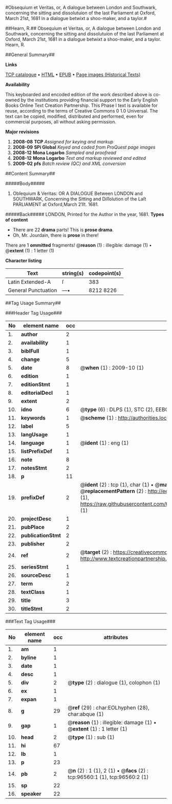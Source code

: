 #Obsequium et Veritas, or, A dialogue between London and Southwark, concerning the sitting and dissolutuion of the last Parliament at Oxford, March 21st, 1681 in a dialogue betwixt a shoo-maker, and a taylor.#

##Hearn, R.##
Obsequium et Veritas, or, A dialogue between London and Southwark, concerning the sitting and dissolutuion of the last Parliament at Oxford, March 21st, 1681 in a dialogue betwixt a shoo-maker, and a taylor.
Hearn, R.

##General Summary##

**Links**

[TCP catalogue](http://www.ota.ox.ac.uk/tcp/)  • 
[HTML](http://tei.it.ox.ac.uk/tcp/Texts-HTML/free/A43/A43198.html)  • 
[EPUB](http://tei.it.ox.ac.uk/tcp/Texts-EPUB/free/A43/A43198.epub) • 
[Page images (Historical Texts)](https://data.historicaltexts.jisc.ac.uk/view?pubId=eebo-13016587e&pageId=eebo-13016587e-96560-1)

**Availability**

This keyboarded and encoded edition of the
	       work described above is co-owned by the institutions
	       providing financial support to the Early English Books
	       Online Text Creation Partnership. This Phase I text is
	       available for reuse, according to the terms of Creative
	       Commons 0 1.0 Universal. The text can be copied,
	       modified, distributed and performed, even for
	       commercial purposes, all without asking permission.

**Major revisions**

1. __2008-08__ __TCP__ *Assigned for keying and markup*
1. __2008-09__ __SPi Global__ *Keyed and coded from ProQuest page images*
1. __2008-12__ __Mona Logarbo__ *Sampled and proofread*
1. __2008-12__ __Mona Logarbo__ *Text and markup reviewed and edited*
1. __2009-02__ __pfs__ *Batch review (QC) and XML conversion*

##Content Summary##

#####Body#####

1. Obſequium & Veritas:
OR A DIALOGUE Between LONDON and SOUTHWARK, Concerning the Sitting and Diſſolution of the Laſt PARLIAMENT at Oxford,March 21ſt. 1681.

#####Back#####
LONDON, Printed for the Author in the year, 1681.
**Types of content**

  * There are 22 **drama** parts! This is **prose drama**.
  * Oh, Mr. Jourdain, there is **prose** in there!

There are 1 **ommitted** fragments! 
 @__reason__ (1) : illegible: damage (1)  •  @__extent__ (1) : 1 letter (1)

**Character listing**


|Text|string(s)|codepoint(s)|
|---|---|---|
|Latin Extended-A|ſ|383|
|General Punctuation|—•|8212 8226|

##Tag Usage Summary##

###Header Tag Usage###

|No|element name|occ|attributes|
|---|---|---|---|
|1.|__author__|2||
|2.|__availability__|1||
|3.|__biblFull__|1||
|4.|__change__|5||
|5.|__date__|8| @__when__ (1) : 2009-10 (1)|
|6.|__edition__|1||
|7.|__editionStmt__|1||
|8.|__editorialDecl__|1||
|9.|__extent__|2||
|10.|__idno__|6| @__type__ (6) : DLPS (1), STC (2), EEBO-CITATION (1), OCLC (1), VID (1)|
|11.|__keywords__|1| @__scheme__ (1) : http://authorities.loc.gov/ (1)|
|12.|__label__|5||
|13.|__langUsage__|1||
|14.|__language__|1| @__ident__ (1) : eng (1)|
|15.|__listPrefixDef__|1||
|16.|__note__|8||
|17.|__notesStmt__|2||
|18.|__p__|11||
|19.|__prefixDef__|2| @__ident__ (2) : tcp (1), char (1)  •  @__matchPattern__ (2) : ([0-9\-]+):([0-9IVX]+) (1), (.+) (1)  •  @__replacementPattern__ (2) : http://eebo.chadwyck.com/downloadtiff?vid=$1&page=$2 (1), https://raw.githubusercontent.com/textcreationpartnership/Texts/master/tcpchars.xml#$1 (1)|
|20.|__projectDesc__|1||
|21.|__pubPlace__|2||
|22.|__publicationStmt__|2||
|23.|__publisher__|2||
|24.|__ref__|2| @__target__ (2) : https://creativecommons.org/publicdomain/zero/1.0/ (1), http://www.textcreationpartnership.org/docs/. (1)|
|25.|__seriesStmt__|1||
|26.|__sourceDesc__|1||
|27.|__term__|2||
|28.|__textClass__|1||
|29.|__title__|3||
|30.|__titleStmt__|2||


###Text Tag Usage###

|No|element name|occ|attributes|
|---|---|---|---|
|1.|__am__|1||
|2.|__byline__|1||
|3.|__date__|1||
|4.|__desc__|1||
|5.|__div__|2| @__type__ (2) : dialogue (1), colophon (1)|
|6.|__ex__|1||
|7.|__expan__|1||
|8.|__g__|29| @__ref__ (29) : char:EOLhyphen (28), char:abque (1)|
|9.|__gap__|1| @__reason__ (1) : illegible: damage (1)  •  @__extent__ (1) : 1 letter (1)|
|10.|__head__|2| @__type__ (1) : sub (1)|
|11.|__hi__|67||
|12.|__lb__|1||
|13.|__p__|23||
|14.|__pb__|2| @__n__ (2) : 1 (1), 2 (1)  •  @__facs__ (2) : tcp:96560:1 (1), tcp:96560:2 (1)|
|15.|__sp__|22||
|16.|__speaker__|22||
